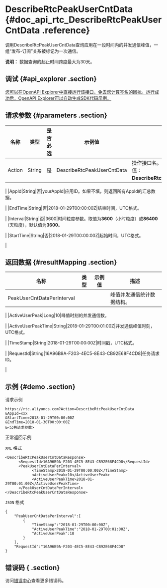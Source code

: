 # DescribeRtcPeakUserCntData {#doc_api_rtc_DescribeRtcPeakUserCntData .reference}

调用DescribeRtcPeakUserCntData查询应用在一段时间内的并发通信峰值，一组“发布-订阅”关系被标记为一次通信。

**说明：** 数据查询的起止时间跨度最大为30天。

## 调试 {#api_explorer .section}

[您可以在OpenAPI Explorer中直接运行该接口，免去您计算签名的困扰。运行成功后，OpenAPI Explorer可以自动生成SDK代码示例。](https://api.aliyun.com/#product=rtc&api=DescribeRtcPeakUserCntData&type=RPC&version=2018-01-11)

## 请求参数 {#parameters .section}

|名称|类型|是否必选|示例值|描述|
|--|--|----|---|--|
|Action|String|是|DescribeRtcPeakUserCntData|操作接口名。系统规定参数，取值：**DescribeRtcPeakUserCntData**。

 |
|AppId|String|否|yourAppId|应用ID。如果不填，则返回所有AppId的汇总数据。

 |
|EndTime|String|否|2018-01-29T00:00:00Z|结束时间，UTC格式。

 |
|Interval|String|否|3600|时间粒度参数。取值为**3600**（小时粒度）或**86400**（天粒度），默认值为**3600**。

 |
|StartTime|String|否|2018-01-29T00:00:00Z|起始时间，UTC格式。

 |

## 返回数据 {#resultMapping .section}

|名称|类型|示例值|描述|
|--|--|---|--|
|PeakUserCntDataPerInterval| | |峰值并发通信统计数据结构。

 |
|ActiveUserPeak|Long|10|峰值时刻的并发通信数。

 |
|ActiveUserPeakTime|String|2018-01-29T00:01:00Z|并发通信峰值时刻，UTC格式。

 |
|TimeStamp|String|2018-01-29T00:00:00Z|时间戳，UTC格式。

 |
|RequestId|String|16A96B9A-F203-4EC5-8E43-CB92E68F4CD8|任务请求ID。

 |

## 示例 {#demo .section}

请求示例

``` {#request_demo}
https://rtc.aliyuncs.com?Action=DescribeRtcPeakUserCntData
&AppId=xxx
&StartTime=2018-01-29T00:00:00Z
&EndTime=2018-01-30T00:00:00Z
&<公共请求参数>
```

正常返回示例

`XML` 格式

``` {#xml_return_success_demo}
<DescribeRtcPeakUserCntDataResponse>
	  <RequestId>16A96B9A-F203-4EC5-8E43-CB92E68F4CD8</RequestId>
	  <PeakUserCntDataPerInterval>
		    <TimeStamp>2018-01-29T00:00:00Z</TimeStamp>
		    <ActiveUserPeak>10</ActiveUserPeak>
		    <ActiveUserPeakTime>2018-01-29T00:01:00Z</ActiveUserPeakTime>
	  </PeakUserCntDataPerInterval>
</DescribeRtcPeakUserCntDataResponse>
```

`JSON` 格式

``` {#json_return_success_demo}
{
	"PeakUserCntDataPerInterval":[
		{
			"TimeStamp":"2018-01-29T00:00:00Z",
			"ActiveUserPeakTime":"2018-01-29T00:01:00Z",
			"ActiveUserPeak":10
		}
	],
	"RequestId":"16A96B9A-F203-4EC5-8E43-CB92E68F4CD8"
}
```

## 错误码 { .section}

访问[错误中心](https://error-center.aliyun.com/status/product/rtc)查看更多错误码。


